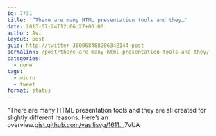 ```yaml
---
id: 7731
title: '“There are many HTML presentation tools and they…'
date: 2013-07-24T12:06:27+00:00
author: Avi
layout: post
guid: http://twitter-360068468206342144-post
permalink: /post/there-are-many-html-presentation-tools-and-they/
categories:
  - none
tags:
  - micro
  - tweet
format: status
---
```

“There are many HTML presentation tools and they are all created for slightly different reasons. Here&#8217;s an overview.[gist.github.com/vasilisvg/1611…](http://gist.github.com/vasilisvg/1611562)7vUA